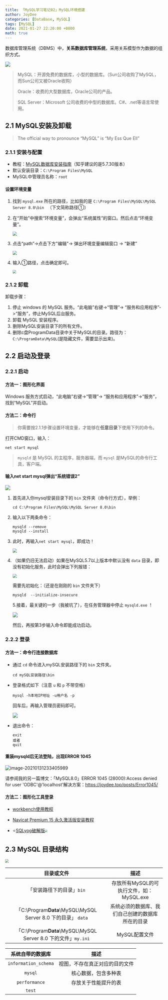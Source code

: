 ```yaml
---
title: 「MySQL学习笔记02」MySQL环境搭建
author: JoyDee
categories: [DataBase, MySQL]
tags: [MySQL]
date: 2021-01-27 22:20:00 +0800
math: true
---
```



数据库管理系统（DBMS）中，**关系数据库管理系统**，采用关系模型作为数据的组织方式。

<img src="https://gitee.com/j__strawhat/MyImages/raw/master/20210128015935.png"/>

> MySQL：开源免费的数据库，小型的数据库。（Sun公司收购了MySQL，而Sun公司又被Oracle收购）
>
> Oracle：收费的大型数据库，Oracle公司的产品。
>
> SQL Server：Microsoft 公司收费的中型的数据库。C#、.net等语言常使用。

## 2.1 MySQL安装及卸载

> The official way to pronounce “MySQL” is “My Ess Que Ell” 

### 2.1.1 安装与配置

+ 教程：[MySQL数据库安装指南](https://zhuanlan.zhihu.com/p/37152572)（知乎建议的是5.7.30版本）
+ 默认安装目录：`C:\Program Files\MySQL`
+ MySQL中管理员名称：`root`

#### 设置环境变量

1. 找到 `mysql.exe` 所在的路径，比如我的是 `C:\Program Files\MySQL\MySQL Server 8.0\bin ` （下文简称路径①）

2. 在“开始”中搜索“环境变量”，会弹出“系统属性”的窗口。然后点击“环境变量”。

   <img src="https://gitee.com/j__strawhat/MyImages/raw/master/20210131211045.png" style="zoom:80%;" />

3. 点击“path”->点击下方"编辑"-> 弹出环境变量编辑窗口 -> “新建”

   <img src="https://gitee.com/j__strawhat/MyImages/raw/master/20210131211320.png" style="zoom:80%;" />

4. 输入①路径，点击确定即可。

   <img src="https://gitee.com/j__strawhat/MyImages/raw/master/20210131211905.png" style="zoom:67%;" />

### 2.1.2 卸载

卸载步骤：

1. 停止 windows 的 MySQL 服务。“此电脑”右键->“管理”-> “服务和应用程序”->“服务”，停止MySQL后台服务。
2. 卸载 MySQL 安装程序。
3. 删除MySQL安装目录下的所有文件。
4. 删除c盘ProgramData目录中关于MySQL的目录。路径为：`C:\ProgramData\MySQL`(是隐藏文件，需要显示出来)。

## 2.2 启动及登录

### 2.2.1 启动

#### 方法一：图形化界面

Windows 服务方式启动，“此电脑”右键->“管理”-> “服务和应用程序”->“服务”，找到“MySQL”并启动。

#### 方法二：命令行

> 你需要按2.1.1步骤设置环境变量，才能够在**任意目录**下使用下列的命令。

打开CMD窗口，输入：

```shell
net start mysql
```

> `mysqld` 是 MySQL 的主程序，服务器端，而 `mysql` 是MySQL的命令行工具，客户端。

#### 输入net start mysql弹出“系统错误2”

<img src="https://gitee.com/j__strawhat/MyImages/raw/master/20210131213544.png"/>

1. 首先进入你mysql安装目录下的 `bin` 文件夹（命令行方式），举例：

   ```shell
   cd C:\Program Files\MySQL\MySQL Server 8.0\bin
   ```

2. 输入以下两条命令：

   ```shell
   mysqld --remove
   mysqld --install
   ```

3. 此时，再输入`net start mysql`，即成功！

   <img src="https://gitee.com/j__strawhat/MyImages/raw/master/20210131213815.png" style="zoom:80%;" />

4. （如果仍旧无法启动）如果在MySQL5.7以上版本中默认没有 `data` 目录，即没有初始化服务，此时会弹出下列报错：

   <img src="https://gitee.com/j__strawhat/MyImages/raw/master/20210204211035.png" style="zoom:80%;" />

   需要先初始化：（还是在刚刚的 `bin` 文件夹下）

   ```shell
   mysqld  --initialize-insecure
   ```

   5.接着，最关键的一步（我被坑了），在任务管理器中停止 `mysqld.exe` ！

   <img src="https://gitee.com/j__strawhat/MyImages/raw/master/20210204210942.png"/>

   然后，再按第3步输入命令即能成功启动。

### 2.2.2 登录

#### 方法一：命令行连接数据库

+ 通过 `cd` 命令进入mySQL安装路径下的 `bin` 文件夹。

  ```shell
  cd mySQL安装路径\bin
  ```

+ 登录格式如下（注意 `u` 和 `p` 不带空格）

  ```shell
  mysql -h本地IP地址 -u用户名 -p
  ```

  回车后，再输入管理员密码即可。

  <img src="https://gitee.com/j__strawhat/MyImages/raw/master/20210128121433.png"/> 

+ 退出命令：

  ```shell
  exit
  或者
  quit
  ```

#### 重装mysqld后无法登陆，出现ERROR 1045

![image-20210131233405989](E:\J-StrawHat.github.io\_posts\数据库\2021-01-27-MySQL环境搭建及SQL基础.assets\image-20210131233405989.png)

请参阅我的另一篇博文：「MySQL8.0」ERROR 1045 (28000):Access denied for user 'ODBC'@'localhost'解决方案：https://joydee.top/posts/Error1045/

#### 方法二：图形化工具登录

+ [workbench使用教程](https://www.zhihu.com/question/304756093/answer/1671355444)

+ [Navicat Premium 15 永久激活版安装教程](https://www.cnblogs.com/poloyy/p/12231357.html)

+ ⭐[SQLyog破解版](https://www.cnblogs.com/lwmp/p/13232456.html)<img src="https://gitee.com/j__strawhat/MyImages/raw/master/20210128134336.png" style="zoom:50%;" />

## 2.3 MySQL 目录结构

<img src="https://gitee.com/j__strawhat/MyImages/raw/master/20210128125757.png" style="zoom:67%;" />

|                          目录或文件                          |                       描述                        |
| :----------------------------------------------------------: | :-----------------------------------------------: |
|                  「安装路径下的目录」`bin`                   |     存放所有MySQL的可执行文件，如：MySQL.exe      |
| 「C:\Program**Data**\MySQL\MySQL Server 8.0 下的目录」 `data` | 系统必须的数据库、我们自己创建的数据库 所在的目录 |
| 「C:\Program**Data**\MySQL\MySQL Server 8.0 下的文件」`my.ini` |                   MySQL配置文件                   |

|   系统自带的数据库   |              描述              |
| :------------------: | :----------------------------: |
| `information_schema` | 视图，不存在真正对应的目的文件 |
|       `mysql`        |      核心数据，包含多种表      |
|    `performance`     |      存放关于性能提升的表      |
|        `test`        |                                |
